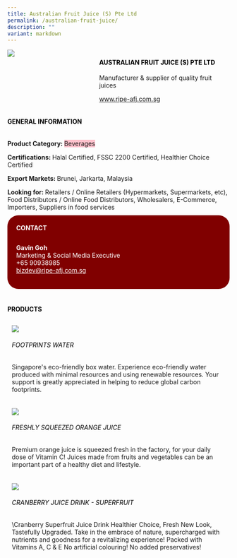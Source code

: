 ```yaml
---
title: Australian Fruit Juice (S) Pte Ltd
permalink: /australian-fruit-juice/
description: ""
variant: markdown
---
```

<div class="flex-paragraph"> 
<p style="text-transform: uppercase">
</p>
</div> 
<div class="flex-container" style="display: flex; flex-wrap: wrap;"> 
<div class="card sgds" style="flex: 1 1 40%; display: block;">
<img src="/images/ripe_logo.png">
</div> 
<div class="card-sgds" style="flex: 1 1 58%; display: block; margin-left: 3px"> 
<h4 style="text-transform: uppercase; color: black;">
<b>Australian Fruit Juice (S) Pte ltd
</b>
</h4> 
<p>Manufacturer &amp; supplier of quality fruit juices
</p> 
<p>
<a href="http://www.ripe-afj.com.sg/" target="_blank">www.ripe-afj.com.sg
</a>
</p> 
</div> 
</div> 
<h4 style="text-transform: uppercase; color: black;">
<b>General Information
</b>
</h4> 
<div class="flex-container" style="display: flex; flex-wrap: wrap;"> 
<div class="card sgds" style="flex: 1 1 65%; display: block; align-self: stretch"> 
<div class="flex-paragraph"> 
<p>
<b>Product Category: 
</b>
<span style="background-color: pink; border-radius: 10 px;">Beverages
</span>
</p> 
<p>
<b>Certifications: 
</b>Halal Certified, FSSC 2200 Certified, Healthier Choice Certified
</p> 
<p>
<b>Export Markets: 
</b>Brunei, Jarkarta, Malaysia
</p> 
<p style="margin-bottom: 10px;">
<b>Looking for: 
</b>Retailers / Online Retailers (Hypermarkets, Supermarkets, etc), Food Distributors / Online Food Distributors, Wholesalers, E-Commerce, Importers, Suppliers in food services
</p> 
</div> 
</div> 
<div class="card sgds" style="flex: 1 1 35%; padding: 10px; display: block; background-color: maroon; border-radius: 25px; align-self: center;"> 
<h4 style="color: white; margin-top: 10px; margin-left: 10px;">CONTACT
</h4> 
<div class="flex-paragraph"> 
<p style="padding: 10px; color: white;">
<b>Gavin Goh
</b>
<br>Marketing &amp; Social Media Executive
<br>+65 90938985
<br>
<a href="mailto:bizdev@ripe-afj.com.sg" style="color: white;">bizdev@ripe-afj.com.sg
</a>
</p> 
</div> 
</div> 
</div> 
<br> 
<h4 style="text-transform: uppercase; color: black;">
<b>products
</b>
</h4> 
<div style="display: flex; flex-wrap: wrap;"> 
<div class="card sgds" style="flex: 1 1 47%; margin: 10px; display: block;"> 
<div class="flex-image" style="display: block;">
<img src="/images/ripe_product1.png">
</div> 
<div class="flex-paragraph"> 
<h6 style="text-transform: uppercase; color: black;">Footprints Water
</h6> 
<p>Singapore's eco-friendly box water. Experience eco-friendly water produced with minimal resources and using renewable resources. Your support is greatly appreciated in helping to reduce global carbon footprints. 
</p>
</div> 
</div> 
<div class="card sgds" style="flex: 1 1 47%; margin: 10px; display: block;"> 
<div class="flex-image" style="display: block;">
<img src="/images/ripe_product2.png">
</div> 
<div class="flex-paragraph"> 
<h6 style="text-transform: uppercase; color: black;"> Freshly squeezed orange juice
</h6> 
<p>Premium orange juice is squeezed fresh in the factory, for your daily dose of Vitamin C! Juices made from fruits and vegetables can be an important part of a healthy diet and lifestyle. 
</p>
</div> 
</div> 
<div class="card sgds" style="flex: 1 1 47%; margin: 10px; display: block;"> 
<div class="flex-image" style="display: block;">
<img src="/images/ripe_product3.png">
</div> 
<div class="flex-paragraph"> 
<h6 style="text-transform: uppercase; color: black;">Cranberry Juice Drink - Superfruit
</h6> 
<p>\Cranberry Superfruit Juice Drink Healthier Choice, Fresh New Look, Tastefully Upgraded. Take in the embrace of nature, supercharged with nutrients and goodness for a revitalizing experience! Packed with Vitamins A, C &amp; E No artificial colouring! No added preservatives! 
</p>
</div> 
</div> 
</div>